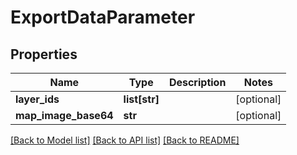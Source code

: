 # ExportDataParameter

## Properties
Name | Type | Description | Notes
------------ | ------------- | ------------- | -------------
**layer_ids** | **list[str]** |  | [optional] 
**map_image_base64** | **str** |  | [optional] 

[[Back to Model list]](../README.md#documentation-for-models) [[Back to API list]](../README.md#documentation-for-api-endpoints) [[Back to README]](../README.md)


